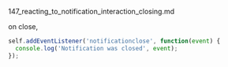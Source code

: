 147_reacting_to_notification_interaction_closing.md


on close,


```js
self.addEventListener('notificationclose', function(event) {
  console.log('Notification was closed', event);
});
```



